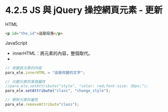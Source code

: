 # 4.2.5 JS 與 jQuery 操控網頁元素 - 更新

HTML

```html
<p id="the_id">這是段落</p>
```

JavaScript

* innerHTML：將元素的內容，整個取代。
* 
```js
// 改變該元素的內容
para_ele.innerHTML = "這是改變的文字";

// 元變元素的某個屬性  
//para_ele.setAttribute("style", "color: red;font-size: 30px;");  
para_ele.setAttribute("class", "change_style");

// 移除元素的屬性  
para_ele.removeAttribute"class");
```



